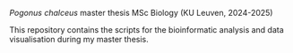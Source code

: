 _Pogonus chalceus_ master thesis MSc Biology (KU Leuven, 2024-2025)

This repository contains the scripts for the bioinformatic analysis and data visualisation during my master thesis. 
